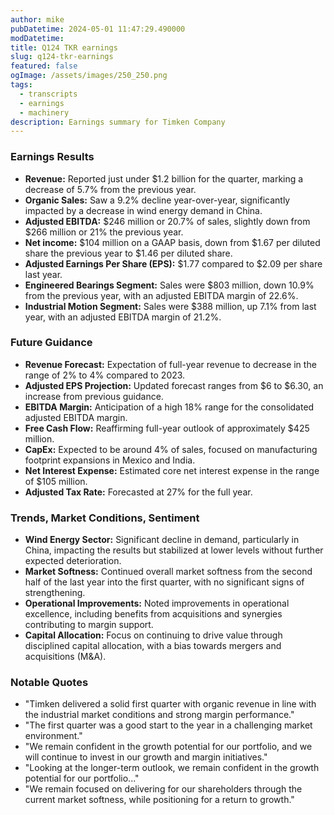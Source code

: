 ```yaml
---
author: mike
pubDatetime: 2024-05-01 11:47:29.490000
modDatetime: 
title: Q124 TKR earnings
slug: q124-tkr-earnings
featured: false
ogImage: /assets/images/250_250.png
tags:
  - transcripts
  - earnings
  - machinery
description: Earnings summary for Timken Company
---
```

### Earnings Results

- **Revenue:** Reported just under $1.2 billion for the quarter, marking a decrease of 5.7% from the previous year.
- **Organic Sales:** Saw a 9.2% decline year-over-year, significantly impacted by a decrease in wind energy demand in China.
- **Adjusted EBITDA:** $246 million or 20.7% of sales, slightly down from $266 million or 21% the previous year.
- **Net income:** $104 million on a GAAP basis, down from $1.67 per diluted share the previous year to $1.46 per diluted share.
- **Adjusted Earnings Per Share (EPS):** $1.77 compared to $2.09 per share last year.
- **Engineered Bearings Segment:** Sales were $803 million, down 10.9% from the previous year, with an adjusted EBITDA margin of 22.6%.
- **Industrial Motion Segment:** Sales were $388 million, up 7.1% from last year, with an adjusted EBITDA margin of 21.2%.

### Future Guidance

- **Revenue Forecast:** Expectation of full-year revenue to decrease in the range of 2% to 4% compared to 2023.
- **Adjusted EPS Projection:** Updated forecast ranges from $6 to $6.30, an increase from previous guidance.
- **EBITDA Margin:** Anticipation of a high 18% range for the consolidated adjusted EBITDA margin.
- **Free Cash Flow:** Reaffirming full-year outlook of approximately $425 million.
- **CapEx:** Expected to be around 4% of sales, focused on manufacturing footprint expansions in Mexico and India.
- **Net Interest Expense:** Estimated core net interest expense in the range of $105 million.
- **Adjusted Tax Rate:** Forecasted at 27% for the full year.

### Trends, Market Conditions, Sentiment

- **Wind Energy Sector:** Significant decline in demand, particularly in China, impacting the results but stabilized at lower levels without further expected deterioration.
- **Market Softness:** Continued overall market softness from the second half of the last year into the first quarter, with no significant signs of strengthening.
- **Operational Improvements:** Noted improvements in operational excellence, including benefits from acquisitions and synergies contributing to margin support.
- **Capital Allocation:** Focus on continuing to drive value through disciplined capital allocation, with a bias towards mergers and acquisitions (M&A).

### Notable Quotes

- "Timken delivered a solid first quarter with organic revenue in line with the industrial market conditions and strong margin performance."
- "The first quarter was a good start to the year in a challenging market environment."
- "We remain confident in the growth potential for our portfolio, and we will continue to invest in our growth and margin initiatives."
- "Looking at the longer-term outlook, we remain confident in the growth potential for our portfolio..."
- "We remain focused on delivering for our shareholders through the current market softness, while positioning for a return to growth."
